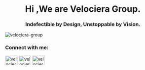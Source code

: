 <h1 align="center">Hi ,We are Velociera Group.</h1>
<h3 align="center">Indefectible by Design, Unstoppable by Vision.</h3>

<p align="left"> <img src="https://komarev.com/ghpvc/?username=velociera-group&label=Profile%20views&color=0e75b6&style=flat" alt="velociera-group" /> </p>

<h3 align="left">Connect with me:</h3>
<p align="left">
<a href="https://twitter.com/velociera" target="blank"><img align="center" src="https://raw.githubusercontent.com/rahuldkjain/github-profile-readme-generator/master/src/images/icons/Social/twitter.svg" alt="velociera" height="30" width="40" /></a>
<a href="https://instagram.com/velociera" target="blank"><img align="center" src="https://raw.githubusercontent.com/rahuldkjain/github-profile-readme-generator/master/src/images/icons/Social/instagram.svg" alt="velociera" height="30" width="40" /></a>
<a href="https://www.youtube.com/c/velociera" target="blank"><img align="center" src="https://raw.githubusercontent.com/rahuldkjain/github-profile-readme-generator/master/src/images/icons/Social/youtube.svg" alt="velociera" height="30" width="40" /></a>
</p>
